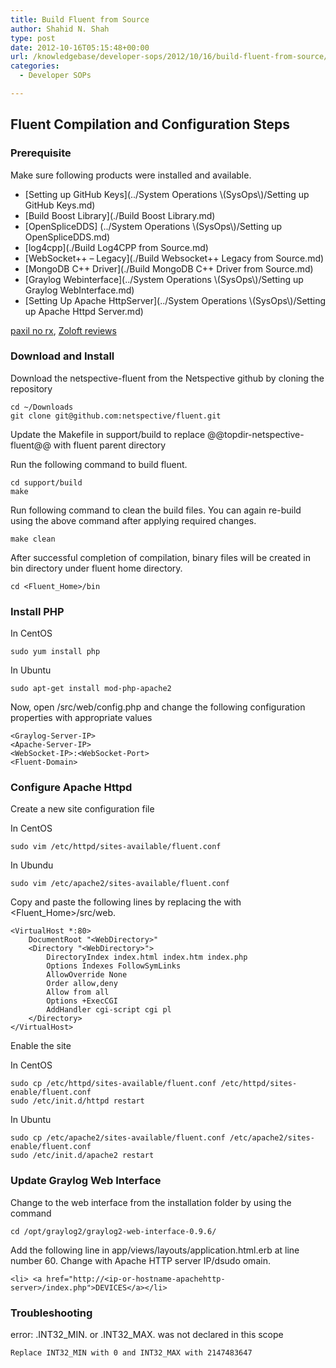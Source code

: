 ```yaml
---
title: Build Fluent from Source
author: Shahid N. Shah
type: post
date: 2012-10-16T05:15:48+00:00
url: /knowledgebase/developer-sops/2012/10/16/build-fluent-from-source/
categories:
  - Developer SOPs

---
```

## Fluent Compilation and Configuration Steps

### Prerequisite

Make sure following products were installed and available.

  * \[Setting up GitHub Keys\](../System Operations &#92;(SysOps&#92;)/Setting up GitHub Keys.md)
  * \[Build Boost Library\](./Build Boost Library.md)
  * \[OpenSpliceDDS\] (../System Operations &#92;(SysOps&#92;)/Setting up OpenSpliceDDS.md)
  * \[log4cpp\](./Build Log4CPP from Source.md)
  * \[WebSocket++ &#8211; Legacy\](./Build Websocket++ Legacy from Source.md)
  * \[MongoDB C++ Driver\](./Build MongoDB C++ Driver from Source.md)
  * \[Graylog Webinterface\](../System Operations &#92;(SysOps&#92;)/Setting up Graylog WebInterface.md)
  * \[Setting Up Apache HttpServer\](../System Operations &#92;(SysOps&#92;)/Setting up Apache Httpd Server.md)

[paxil no rx][1], [Zoloft reviews][2] 

### Download and Install

Download the netspective-fluent from the Netspective github by cloning the repository

    cd ~/Downloads
    git clone git@github.com:netspective/fluent.git
    

Update the Makefile in support/build to replace @@topdir-netspective-fluent@@ with fluent parent directory

Run the following command to build fluent.

    cd support/build
    make
    

Run following command to clean the build files. You can again re-build using the above command after applying required changes.

    make clean
    

After successful completion of compilation, binary files will be created in bin directory under fluent home directory.

    cd <Fluent_Home>/bin
    

### Install PHP

In CentOS

    sudo yum install php
    

In Ubuntu

    sudo apt-get install mod-php-apache2
    

Now, open <netspective-fluent>/src/web/config.php and change the following configuration properties with appropriate values

    <Graylog-Server-IP>
    <Apache-Server-IP>
    <WebSocket-IP>:<WebSocket-Port>
    <Fluent-Domain>
    

### Configure Apache Httpd

Create a new site configuration file

In CentOS

    sudo vim /etc/httpd/sites-available/fluent.conf
    

In Ubundu

    sudo vim /etc/apache2/sites-available/fluent.conf
    

Copy and paste the following lines by replacing the <WebDirectory> with <Fluent_Home>/src/web.

    <VirtualHost *:80>
        DocumentRoot "<WebDirectory>"
        <Directory "<WebDirectory>">
            DirectoryIndex index.html index.htm index.php
            Options Indexes FollowSymLinks
            AllowOverride None
            Order allow,deny
            Allow from all
            Options +ExecCGI
            AddHandler cgi-script cgi pl
        </Directory>
    </VirtualHost>
    

Enable the site

In CentOS

    sudo cp /etc/httpd/sites-available/fluent.conf /etc/httpd/sites-enable/fluent.conf
    sudo /etc/init.d/httpd restart
    

In Ubuntu

    sudo cp /etc/apache2/sites-available/fluent.conf /etc/apache2/sites-enable/fluent.conf
    sudo /etc/init.d/apache2 restart
    

### Update Graylog Web Interface

Change to the web interface from the installation folder by using the command

    cd /opt/graylog2/graylog2-web-interface-0.9.6/
    

Add the following line in app/views/layouts/application.html.erb at line number 60. Change <ip-or-hostname-apachehttp-server> with Apache HTTP server IP/dsudo omain.

    <li> <a href="http://<ip-or-hostname-apachehttp-server>/index.php">DEVICES</a></li>
    

### Troubleshooting

error: .INT32\_MIN. or .INT32\_MAX. was not declared in this scope

    Replace INT32_MIN with 0 and INT32_MAX with 2147483647

 [1]: https://pills24h.com/buy-paroxetine-online-without-prescription/
 [2]: http://prestige-pharmacy.com/buy-zoloft-online/вЂЋ